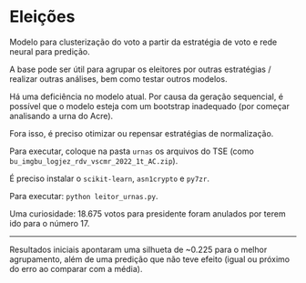 # Eleições

Modelo para clusterização do voto a partir da estratégia de voto e rede neural para predição.

A base pode ser útil para agrupar os eleitores por outras estratégias / realizar outras análises, bem como testar outros modelos.

Há uma deficiência no modelo atual. Por causa da geração sequencial, é possível que o modelo esteja com um bootstrap inadequado (por começar analisando a urna do Acre).

Fora isso, é preciso otimizar ou repensar estratégias de normalização.

Para executar, coloque na pasta `urnas` os arquivos do TSE (como `bu_imgbu_logjez_rdv_vscmr_2022_1t_AC.zip`).

É preciso instalar o `scikit-learn`, `asn1crypto` e `py7zr`.

Para executar: `python leitor_urnas.py`.

Uma curiosidade: 18.675 votos para presidente foram anulados por terem ido para o número 17.

---

Resultados iniciais apontaram uma silhueta de ~0.225 para o melhor agrupamento, além de uma predição que não teve efeito (igual ou próximo do erro ao comparar com a média).
